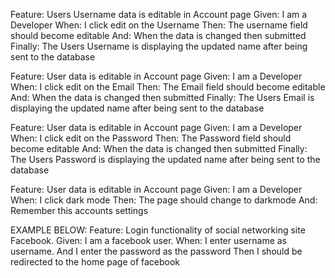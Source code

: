 
Feature: Users Username data is editable in Account page
Given: I am a Developer
When:  I click edit on the Username
Then: The username field should become editable
And: When the data is changed then submitted
Finally: The Users Username is displaying the updated name after being sent to the database

Feature: User data is editable in Account page
Given: I am a Developer
When:  I click edit on the Email
Then: The Email field should become editable
And: When the data is changed then submitted
Finally: The Users Email is displaying the updated name after being sent to the database

Feature: User data is editable in Account page
Given: I am a Developer
When:  I click edit on the Password
Then: The Password field should become editable
And: When the data is changed then submitted
Finally: The Users Password is displaying the updated name after being sent to the database

Feature: User data is editable in Account page
Given: I am a Developer
When:  I click dark mode
Then: The page should change to darkmode
And: Remember this accounts settings

EXAMPLE BELOW:
Feature:  Login functionality of social networking site Facebook. 
Given:  I am a facebook user. 
When: I enter username as username. 
And I enter the password as the password 
Then I should be redirected to the home page of facebook 
